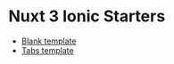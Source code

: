 # Nuxt 3 Ionic Starters

* [Blank template](https://github.com/luisbytes/nuxt-ionic-starters/tree/blank)
* [Tabs template](https://github.com/luisbytes/nuxt-ionic-starters/tree/tabs)